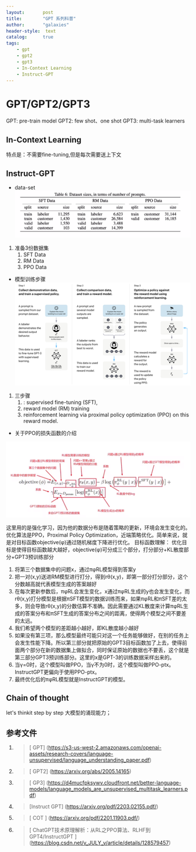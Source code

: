 ```yaml
---
layout:       post
title:        "GPT 系列科普"
author:       "galaxies"
header-style:  text
catalog:      true
tags:
    - gpt
    - gpt2
    - gpt3
    - In-Context Learning
    - Instruct-GPT
---
```


# GPT/GPT2/GPT3
GPT: pre-train model
GPT2: few shot、one shot
GPT3: multi-task learners

## In-Context Learning
特点是：不需要fine-tuning,但是每次需要送上下文

## Instruct-GPT

* data-set 
![](/img/in-post/post-ai/model/data-set.png)
1. 准备3份数据集
   1. SFT Data
   2. RM Data
   3. PPO Data

* 模型训练步骤
![](/img/in-post/post-ai/model/Instruct-architecture.png)
1. 三步骤
   1. :  supervised fine-tuning (SFT), 
   2. reward model (RM) training
   3. reinforcement learning via proximal policy optimization (PPO) on this reward model.

* 关于PPO的损失函数的介绍

![](/img/in-post/post-ai/model/ppo.png)

这里用的是强化学习，因为他的数据分布是随着策略的更新，环境会发生变化的。优化算法是PPO，Proximal Policy Optimization，近端策略优化。简单来说，就是对目标函数objective(φ)通过随机梯度下降进行优化。
目标函数理解：
优化目标是使得目标函数越大越好，objective(φ)可分成三个部分，打分部分+KL散度部分+GPT3预训练部分
1. 将第三个数据集中的问题x，通过πφRL模型得到答案y
2. 把一对(x,y)送进RM模型进行打分，得到rθ(x,y)，即第一部分打分部分，这个分数越高就代表模型生成的答案越好
3. 在每次更新参数后，πφRL会发生变化，x通过πφRL生成的y也会发生变化，而rθ(x,y)打分模型是根据πSFT模型的数据训练而来，如果πφRL和πSFT差的太多，则会导致rθ(x,y)的分数估算不准确。因此需要通过KL散度来计算πφRL生成的答案分布和πSFT生成的答案分布之间的距离，使得两个模型之间不要差的太远。
4. 我们希望两个模型的差距越小越好，即KL散度越小越好
5. 如果没有第三项，那么模型最终可能只对这一个任务能够做好，在别的任务上会发生性能下降。所以第三部分就把原始的GPT3目标函数加了上去，使得前面两个部分在新的数据集上做拟合，同时保证原始的数据也不要丢，这个就是第三部分GPT3预训练部分。这里的x是GPT-3的训练数据采样出来的。
6. 当γ=0时，这个模型叫做PPO，当γ不为0时，这个模型叫做PPO-ptx。InstructGPT更偏向于使用PPO-ptx。
7. 最终优化后的πφRL模型就是InstructGPT的模型。

## Chain of thought

let's thinkit step by step
大模型的涌现能力；


## 参考文件

1.  > [ GPT]
   (https://s3-us-west-2.amazonaws.com/openai-assets/research-covers/language-unsupervised/language_understanding_paper.pdf) 

2.  > [ GPT2]
   (https://arxiv.org/abs/2005.14165) 
3.  > [ GP3]
   (https://d4mucfpksywv.cloudfront.net/better-language-models/language_models_are_unsupervised_multitask_learners.pdf) 

4.  > [Instruct GPT]
   (https://arxiv.org/pdf/2203.02155.pdf/) 
5.  > [ COT ]
   (https://arxiv.org/pdf/2201.11903.pdf/) 
6. > [ ChatGPT技术原理解析：从RL之PPO算法、RLHF到GPT4/InstructGPT ]
   (https://blog.csdn.net/v_JULY_v/article/details/128579457)



